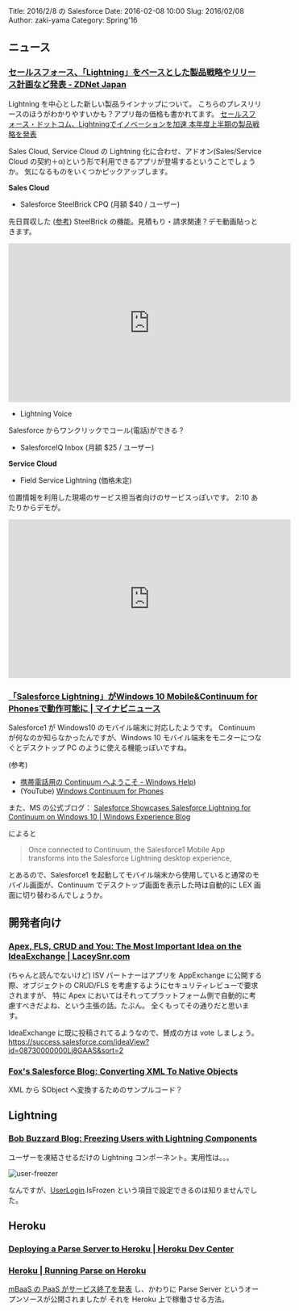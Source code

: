 Title: 2016/2/8 の Salesforce
Date: 2016-02-08 10:00
Slug: 2016/02/08
Author: zaki-yama
Category: Spring'16


## ニュース

### [セールスフォース、「Lightning」をベースとした製品戦略やリリース計画など発表 - ZDNet Japan](http://japan.zdnet.com/article/35077281/)

Lightning を中心とした新しい製品ラインナップについて。
こちらのプレスリリースのほうがわかりやすいかも？アプリ毎の価格も書かれてます。
[セールスフォース・ドットコム、Lightningでイノベーションを加速 本年度上半期の製品戦略を発表](http://www.salesforce.com/jp/company/news-press/press-releases/2016/02/160205.jsp)

Sales Cloud, Service Cloud の Lightning 化に合わせ、アドオン(Sales/Service Cloud の契約＋α)という形で利用できるアプリが登場するということでしょうか。
気になるものをいくつかピックアップします。

**Sales Cloud**

- Salesforce SteelBrick CPQ (月額 $40 / ユーザー)

先日買収した ([参考](http://japan.zdnet.com/article/35075433/)) SteelBrick の機能。見積もり・請求関連？デモ動画貼っときます。

<iframe width="560" height="315" src="https://www.youtube.com/embed/qm9H4rpG4cs" frameborder="0" allowfullscreen></iframe>

- Lightning Voice

Salesforce からワンクリックでコール(電話)ができる？

- SalesforceIQ Inbox (月額 $25 / ユーザー)

**Service Cloud**

- Field Service Lightning (価格未定)

位置情報を利用した現場のサービス担当者向けのサービスっぽいです。
2:10 あたりからデモが。

<iframe width="560" height="315" src="https://www.youtube.com/embed/xt92SMV7FaM" frameborder="0" allowfullscreen></iframe>

### [「Salesforce Lightning」がWindows 10 Mobile&Continuum for Phonesで動作可能に | マイナビニュース](http://news.mynavi.jp/news/2016/02/03/184/)

Salesforce1 が Windows10 のモバイル端末に対応したようです。
Continuum が何なのか知らなかったんですが、Windows 10 モバイル端末をモニターにつなぐとデスクトップ PC のように使える機能っぽいですね。

(参考)

- [携帯電話用の Continuum へようこそ - Windows Help](http://windows.microsoft.com/ja-jp/windows-10/getstarted-continuum-mobile))
- (YouTube) [Windows Continuum for Phones](https://www.youtube.com/watch?v=-oi1B9fjVs4)

また、MS の公式ブログ：
[Salesforce Showcases Salesforce Lightning for Continuum on Windows 10 | Windows Experience Blog](https://blogs.windows.com/windowsexperience/2016/02/02/salesforce-showcases-salesforce-lightning-for-continuum-on-windows-10/)

によると

> Once connected to Continuum, the Salesforce1 Mobile App transforms into the Salesforce Lightning desktop experience, 

とあるので、Salesforce1 を起動してモバイル端末から使用していると通常のモバイル画面が、Continuum でデスクトップ画面を表示した時は自動的に LEX 画面に切り替わるんでしょうか。

## 開発者向け

### [Apex, FLS, CRUD and You: The Most Important Idea on the IdeaExchange | LaceySnr.com](http://www.laceysnr.com/apex-and-security-the-most-important-idea-on-the-ideaexchange/)

(ちゃんと読んでないけど)
ISV パートナーはアプリを AppExchange に公開する際、オブジェクトの CRUD/FLS を考慮するようにセキュリティレビューで要求されますが、
特に Apex においてはそれってプラットフォーム側で自動的に考慮すべきだよね、という主張の話。たぶん。
全くもってその通りだと思います。

IdeaExchange に既に投稿されてるようなので、賛成の方は vote しましょう。
https://success.salesforce.com/ideaView?id=08730000000Lj8GAAS&sort=2

### [Fox's Salesforce Blog: Converting XML To Native Objects](http://sfdcfox.blogspot.jp/2016/01/converting-xml-to-native-objects.html)

XML から SObject へ変換するためのサンプルコード？


## Lightning

### [Bob Buzzard Blog: Freezing Users with Lightning Components](http://bobbuzzard.blogspot.co.uk/2016/01/freezing-users-with-lightning-components.html)

ユーザーを凍結させるだけの Lightning コンポーネント。実用性は。。。

![user-freezer]({filename}/images/2016-02-08/user-freezer.png)

なんですが、[UserLogin](https://developer.salesforce.com/docs/atlas.en-us.api.meta/api/sforce_api_objects_userlogin.htm).IsFrozen という項目で設定できるのは知りませんでした。

## Heroku

### [Deploying a Parse Server to Heroku | Heroku Dev Center](https://devcenter.heroku.com/articles/deploying-a-parse-server-to-heroku)

### [Heroku | Running Parse on Heroku](https://blog.heroku.com/archives/2016/2/4/running-parse-on-heroku)

[mBaaS の PaaS がサービス終了を発表](http://www.publickey1.jp/blog/16/baasparse.html) し、かわりに Parse Server というオープンソースが公開されましたが
それを Heroku 上で稼働させる方法。
